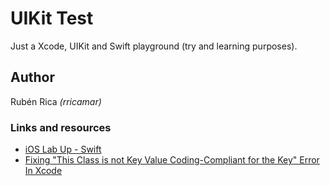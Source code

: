 #  UIKit Test

Just a Xcode, UIKit and Swift playground (try and learning purposes).

## Author

Rubén Rica _(rricamar)_

### Links and resources

- [iOS Lab Up - Swift](https://www.youtube.com/playlist?list=PL4bwNCI_8IA92nuY6_DOgeT-HL-KM_ttZ)
- [Fixing "This Class is not Key Value Coding-Compliant for the Key" Error In Xcode](https://becodable.com/this-class-is-not-key-value-coding-compliant-for-the-key/)
